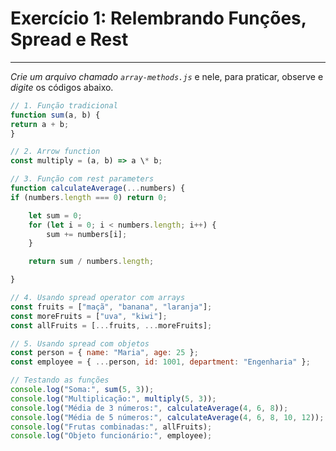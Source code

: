 # Exercício 1: Relembrando Funções, Spread e Rest

---

_Crie um arquivo chamado `array-methods.js`_ e nele, para praticar, observe e _digite_ os códigos abaixo.

```javascript
// 1. Função tradicional
function sum(a, b) {
return a + b;
}

// 2. Arrow function
const multiply = (a, b) => a \* b;

// 3. Função com rest parameters
function calculateAverage(...numbers) {
if (numbers.length === 0) return 0;

    let sum = 0;
    for (let i = 0; i < numbers.length; i++) {
        sum += numbers[i];
    }

    return sum / numbers.length;

}

// 4. Usando spread operator com arrays
const fruits = ["maçã", "banana", "laranja"];
const moreFruits = ["uva", "kiwi"];
const allFruits = [...fruits, ...moreFruits];

// 5. Usando spread com objetos
const person = { name: "Maria", age: 25 };
const employee = { ...person, id: 1001, department: "Engenharia" };

// Testando as funções
console.log("Soma:", sum(5, 3));
console.log("Multiplicação:", multiply(5, 3));
console.log("Média de 3 números:", calculateAverage(4, 6, 8));
console.log("Média de 5 números:", calculateAverage(4, 6, 8, 10, 12));
console.log("Frutas combinadas:", allFruits);
console.log("Objeto funcionário:", employee);
```

